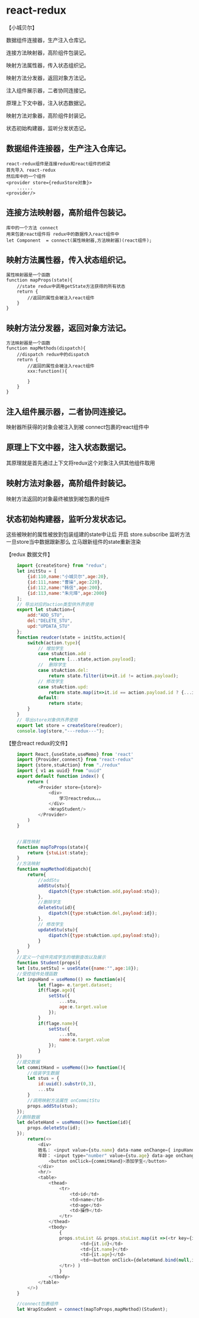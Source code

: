 # react-redux

【小城贝尔】

数据组件连接器，生产注入仓库记。

连接方法映射器，高阶组件包装记。

映射方法属性器，传入状态组织记。

映射方法分发器，返回对象方法记。

注入组件展示器，二者协同连接记。

原理上下文中器，注入状态数据记。

映射方法对象器，高阶组件封装记。

状态初始构建器，监听分发状态记。


## 数据组件连接器，生产注入仓库记。
    react-redux组件是连接redux和react组件的桥梁
    首先导入 react-redux
    然后库中的一个组件 
    <provider store={reduxStore对象}>
        ......
    <provider/>
## 连接方法映射器，高阶组件包装记。
    库中的一个方法 connect
    用来包装react组件将 redux中的数据传入react组件中
    let Component  = connect(属性映射器,方法映射器)(react组件);
## 映射方法属性器，传入状态组织记。
    属性映射器是一个函数
    function mapProps(state){
        //state redux中调用getState方法获得的所有状态
        return {
            //返回的属性会被注入react组件
        }
    }
## 映射方法分发器，返回对象方法记。
    方法映射器是一个函数
    function mapMethods(dispatch){
        //dispatch redux中的dispatch
        return {
            //返回的属性会被注入react组件
            xxx:function(){

            }
        }
    }
## 注入组件展示器，二者协同连接记。
   映射器所获得的对象会被注入到被 connect包裹的react组件中
## 原理上下文中器，注入状态数据记。
   其原理就是首先通过上下文将redux这个对象注入供其他组件取用
## 映射方法对象器，高阶组件封装记。
   映射方法返回的对象最终被放到被包裹的组件
## 状态初始构建器，监听分发状态记。
   这些被映射的属性被放到包装组建的state中让后
   开启 store.subscribe 监听方法一旦store当中数据跟新那么
   立马跟新组件的state重新渲染

   【redux 数据文件】
```js
    import {createStore} from "redux";
    let initStu = [
        {id:110,name:"小城贝尔",age:20},
        {id:111,name:"曹操",age:220},
        {id:112,name:"韩信",age:200},
        {id:113,name:"朱元璋",age:2000}
    ];
    // 导出对应的action类型供外界使用
    export let stuAction={
        add:"ADD_STU",
        del:"DELETE_STU",
        upd:"UPDATA_STU"
    };
    function reudcer(state = initStu,action){
        switch(action.type){
            // 增加学生
            case stuAction.add :
                return [...state,action.payload];
            //  删除学生
            case stuAction.del:
                return state.filter(it=>it.id != action.payload);
            // 修改学生
            case stuAction.upd:
                return state.map(it=>it.id == action.payload.id ? {...it,...action.payload} :it);
            default:
                return state;
        }
    }
    // 导出store对象供外界使用
    export let store = createStore(reudcer);
    console.log(store,"---redux---");
```
【整合react redux的文件】
```js
    import React,{useState,useMemo} from 'react'
    import {Provider,connect} from "react-redux"
    import {store,stuAction} from "./redux"
    import { v1 as uuid} from "uuid"
    export default function index() {
        return (
            <Provider store={store}>
                <div>
                    学习reactredux。。。
                </div>
                <WrapStudent/>
            </Provider>
        )
    }


    //属性映射
    function mapToProps(state){
        return {stuList:state};
    }
    //方法映射
    function mapMethod(dipatch){
        return{
            //addStu
            addStu(stu){
                dipatch({type:stuAction.add,payload:stu});
            },
            //删除学生
            deleteStu(id){
                dipatch({type:stuAction.del,payload:id});
            },
            // 修改学生
            updateStu(stu){
                dipatch({type:stuAction.upd,payload:stu});
            }
        }
    }
    //定义一个组件完成学生的增删查改以及展示
    function Student(props){
    let [stu,setStu] = useState({name:"",age:18});
    //受控组件处理函数
    let inpuHand = useMemo(() => function(e){
            let flage= e.target.dataset;
            if(flage.age){
                setStu({
                    ...stu,
                    age:e.target.value
                });
            }
            if(flage.name){
                setStu({
                    ...stu,
                    name:e.target.value
                });
            }
    })
    //提交数据
    let commitHand = useMemo(()=> function(){
        //组装学生数据
        let stus = {
            id:uuid().substr(0,3),
            ...stu
        }
        //调用映射方法属性 onCommitStu
        props.addStu(stus);
    });
    //删除数据
    let deleteHand = useMemo(()=> function(id){
        props.deleteStu(id);
    });
        return(<>
            <div>
            姓名： <input value={stu.name} data-name onChange={ inpuHand}/>
            年龄： <input type="number" value={stu.age} data-age onChange={ inpuHand} />
                <button onClick={commitHand}>添加学生</button>
            </div>
            <hr/>
            <table>
                <thead>
                    <tr>
                        <td>id</td>
                        <td>name</td>
                        <td>age</td>
                        <td>操作</td>
                    </tr>
                </thead>
                <tbody>
                    {
                    props.stuList && props.stuList.map(it =>(<tr key={it.id}>
                            <td>{it.id}</td>
                            <td>{it.name}</td>
                            <td>{it.age}</td>
                            <td><button onClick={deleteHand.bind(null,it.id)}>删除</button></td>
                    </tr>) )
                    }
                </tbody>
            </table>
        </>)
    }

    //connect包裹组件
    let WrapStudent = connect(mapToProps,mapMethod)(Student);
```